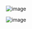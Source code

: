![image](https://github.com/pavankumarka/RISCV-Hardware_Design_Program_by_VSD/assets/22821014/1f6f785e-2d70-4be9-8865-f28594a44156)


![image](https://github.com/pavankumarka/RISCV-Hardware_Design_Program_by_VSD/assets/22821014/b47e3a8d-e6f6-4517-b55e-0d9028504253)
